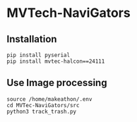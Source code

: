 # MVTech-NaviGators

## Installation
```
pip install pyserial
pip install mvtec-halcon==24111
```

## Use Image processing
```
source /home/makeathon/.env
cd MVTec-NaviGators/src
python3 track_trash.py
```
